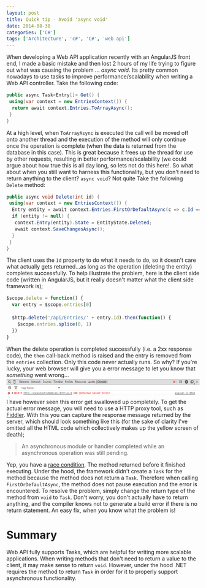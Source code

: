 ```yaml
---
layout: post
title: Quick tip - Avoid 'async void'
date: 2014-08-30
categories: ['C#']
tags: ['Architecture', 'c#', 'C#', 'web api']
---
```


When developing a Web API application recently with an AngularJS front end, I made a basic mistake and then lost 2 hours of my life trying to figure out what was causing the problem ... _async void_. Its pretty common nowadays to use tasks to improve performance/scalability when writing a Web API controller. Take the following code:

```csharp
public async Task<Entry[]> Get() {
 using(var context = new EntriesContext()) {
  return await context.Entries.ToArrayAsync();
 }
}
```

At a high level, when `ToArrayAsync` is executed the call will be moved off onto another thread and the execution of the method will only continue once the operation is complete (when the data is returned from the database in this case). This is great because it frees up the thread for use by other requests, resulting in better performance/scalability (we could argue about how true this is all day long, so lets not do this here!. So what about when you still want to harness this functionality, but you don't need to return anything to the client? `async void`? Not quite Take the following `Delete` method:

```csharp
public async void Delete(int id) {
 using(var context = new EntriesContext()) {
  Entry entity = await context.Entries.FirstOrDefaultAsync(c => c.Id == id);
  if (entity != null) {
   context.Entry(entity).State = EntityState.Deleted;
   await context.SaveChangesAsync();
  }
 }
}
```

The client uses the `Id` property to do what it needs to do, so it doesn't care what actually gets returned...as long as the operation (deleting the entity) completes successfully. To help illustrate the problem, here is the client side code (written in AngularJS, but it really doesn't matter what the client side framework is);

```javascript
$scope.delete = function() {
  var entry = $scope.entries[0]

  $http.delete('/api/Entries/' + entry.Id).then(function() {
    $scope.entries.splice(0, 1)
  })
}
```

When the delete operation is completed successfully (i.e. a 2xx response code), the `then` call-back method is raised and the entry is removed from the `entries` collection. Only this code never actually runs. So why? If you're lucky, your web browser will give you a error message to let you know that _something_ went wrong... [![browser-error](browser-error_thumb.png 'browser-error')](browser-error.png) I have however seen this error get swallowed up completely. To get the actual error message, you will need to use a HTTP proxy tool, such as [Fiddler](http://www.telerik.com/fiddler). With this you can capture the response message returned by the server, which should look something like this (for the sake of clarity I've omitted all the HTML code which collectively makes up the yellow screen of death);

> An asynchronous module or handler completed while an asynchronous operation was still pending.

Yep, you have a [race condition](http://en.wikipedia.org/wiki/Race_condition). The method returned before it finished executing. Under the hood, the framework didn't create a `Task` for the method because the method does not return a `Task`. Therefore when calling `FirstOrDefaultAsync`, the method does not pause execution and the error is encountered. To resolve the problem, simply change the return type of the method from `void` to `Task`. Don't worry, you don't actually have to return anything, and the compiler knows not to generate a build error if there is no return statement. An easy fix, when you know what the problem is!

# Summary

Web API fully supports Tasks, which are helpful for writing more scalable applications. When writing methods that don't need to return a value to the client, it may make sense to return `void`. However, under the hood .NET requires the method to return `Task` in order for it to properly support asynchronous functionality.
